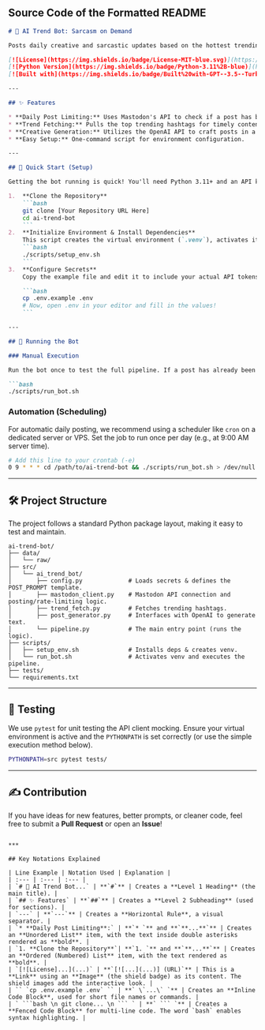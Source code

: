 ## Source Code of the Formatted README

````markdown
# 🤖 AI Trend Bot: Sarcasm on Demand

Posts daily creative and sarcastic updates based on the hottest trending topics fetched from the Mastodon network. Built with Python and OpenAI.

[![License](https://img.shields.io/badge/License-MIT-blue.svg)](https://opensource.org/licenses/MIT)
[![Python Version](https://img.shields.io/badge/Python-3.11%2B-blue)](https://www.python.org/)
[![Built with](https://img.shields.io/badge/Built%20with-GPT--3.5--Turbo-brightgreen)](https://openai.com/)

---

## ✨ Features

* **Daily Post Limiting:** Uses Mastodon's API to check if a post has been made today, preventing spam.
* **Trend Fetching:** Pulls the top trending hashtags for timely content.
* **Creative Generation:** Utilizes the OpenAI API to craft posts in a **sarcastic or creative tone**.
* **Easy Setup:** One-command script for environment configuration.

---

## 🚀 Quick Start (Setup)

Getting the bot running is quick! You'll need Python 3.11+ and an API key from both **OpenAI** and your chosen **Mastodon instance**.

1.  **Clone the Repository**
    ```bash
    git clone [Your Repository URL Here]
    cd ai-trend-bot
    ```
2.  **Initialize Environment & Install Dependencies**
    This script creates the virtual environment (`.venv`), activates it, and installs everything listed in `requirements.txt`.
    ```bash
    ./scripts/setup_env.sh
    ```
3.  **Configure Secrets**
    Copy the example file and edit it to include your actual API tokens and base URL.

    ```bash
    cp .env.example .env
    # Now, open .env in your editor and fill in the values!
    ```

---

## 🏃 Running the Bot

### Manual Execution

Run the bot once to test the full pipeline. If a post has already been made today, the bot will exit gracefully.

```bash
./scripts/run_bot.sh
````

### Automation (Scheduling)

For automatic daily posting, we recommend using a scheduler like `cron` on a dedicated server or VPS. Set the job to run once per day (e.g., at 9:00 AM server time).

```bash
# Add this line to your crontab (-e)
0 9 * * * cd /path/to/ai-trend-bot && ./scripts/run_bot.sh > /dev/null 2>&1
```

-----

## 🛠️ Project Structure

The project follows a standard Python package layout, making it easy to test and maintain.

```
ai-trend-bot/
├── data/
│   └── raw/
├── src/
│   └── ai_trend_bot/
│       ├── config.py             # Loads secrets & defines the POST_PROMPT template.
│       ├── mastodon_client.py    # Mastodon API connection and posting/rate-limiting logic.
│       ├── trend_fetch.py        # Fetches trending hashtags.
│       ├── post_generator.py     # Interfaces with OpenAI to generate text.
│       └── pipeline.py           # The main entry point (runs the logic).
├── scripts/
│   ├── setup_env.sh              # Installs deps & creates venv.
│   └── run_bot.sh                # Activates venv and executes the pipeline.
├── tests/
└── requirements.txt
```

-----

## 🧪 Testing

We use `pytest` for unit testing the API client mocking. Ensure your virtual environment is active and the `PYTHONPATH` is set correctly (or use the simple execution method below).

```bash
PYTHONPATH=src pytest tests/
```

-----

## ✍️ Contribution

If you have ideas for new features, better prompts, or cleaner code, feel free to submit a **Pull Request** or open an **Issue**\!

````

***

## Key Notations Explained

| Line Example | Notation Used | Explanation |
| :--- | :--- | :--- |
| `# 🤖 AI Trend Bot...` | **`#`** | Creates a **Level 1 Heading** (the main title). |
| `## ✨ Features` | **`##`** | Creates a **Level 2 Subheading** (used for sections). |
| `---` | **`---`** | Creates a **Horizontal Rule**, a visual separator. |
| `* **Daily Post Limiting**:` | **`* `** and **`**...**`** | Creates an **Unordered List** item, with the text inside double asterisks rendered as **bold**. |
| `1. **Clone the Repository**`| **`1. `** and **`**...**`** | Creates an **Ordered (Numbered) List** item, with the text rendered as **bold**. |
| `[![License]...](...)` | **`[![...](...)] (URL)`** | This is a **Link** using an **Image** (the shield badge) as its content. The shield images add the interactive look. |
| `` `cp .env.example .env` `` | **` \`...\` `** | Creates an **Inline Code Block**, used for short file names or commands. |
| ` ```bash \n git clone... \n ``` ` | **` ``` `** | Creates a **Fenced Code Block** for multi-line code. The word `bash` enables syntax highlighting. |
````
